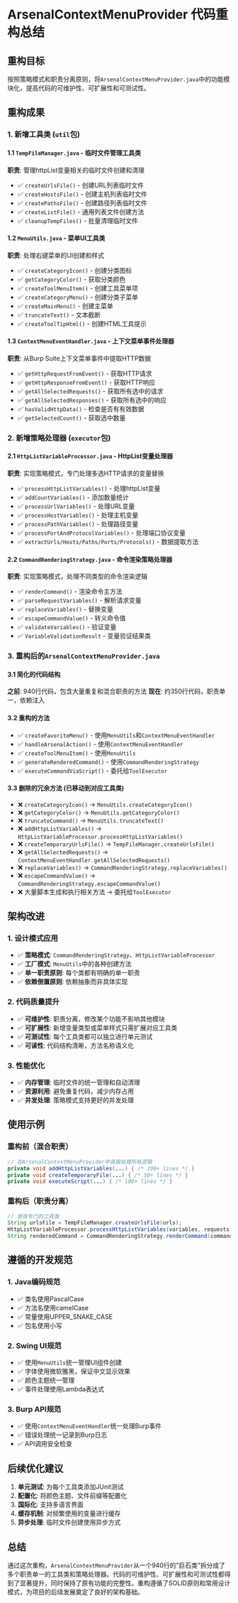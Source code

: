 # ArsenalContextMenuProvider 代码重构总结

## 重构目标
按照策略模式和职责分离原则，将`ArsenalContextMenuProvider.java`中的功能模块化，提高代码的可维护性、可扩展性和可测试性。

## 重构成果

### 1. 新增工具类 (`util`包)

#### 1.1 `TempFileManager.java` - 临时文件管理工具类
**职责**: 管理httpList变量相关的临时文件创建和清理
- ✅ `createUrlsFile()` - 创建URL列表临时文件
- ✅ `createHostsFile()` - 创建主机列表临时文件  
- ✅ `createPathsFile()` - 创建路径列表临时文件
- ✅ `createListFile()` - 通用列表文件创建方法
- ✅ `cleanupTempFiles()` - 批量清理临时文件

#### 1.2 `MenuUtils.java` - 菜单UI工具类
**职责**: 处理右键菜单的UI创建和样式
- ✅ `createCategoryIcon()` - 创建分类图标
- ✅ `getCategoryColor()` - 获取分类颜色
- ✅ `createToolMenuItem()` - 创建工具菜单项
- ✅ `createCategoryMenu()` - 创建分类子菜单
- ✅ `createMainMenu()` - 创建主菜单
- ✅ `truncateText()` - 文本截断
- ✅ `createToolTipHtml()` - 创建HTML工具提示

#### 1.3 `ContextMenuEventHandler.java` - 上下文菜单事件处理器
**职责**: 从Burp Suite上下文菜单事件中提取HTTP数据
- ✅ `getHttpRequestFromEvent()` - 获取HTTP请求
- ✅ `getHttpResponseFromEvent()` - 获取HTTP响应
- ✅ `getAllSelectedRequests()` - 获取所有选中的请求
- ✅ `getAllSelectedResponses()` - 获取所有选中的响应
- ✅ `hasValidHttpData()` - 检查是否有有效数据
- ✅ `getSelectedCount()` - 获取选中数量

### 2. 新增策略处理器 (`executor`包)

#### 2.1 `HttpListVariableProcessor.java` - HttpList变量处理器
**职责**: 实现策略模式，专门处理多选HTTP请求的变量替换
- ✅ `processHttpListVariables()` - 处理httpList变量
- ✅ `addCountVariables()` - 添加数量统计
- ✅ `processUrlVariables()` - 处理URL变量
- ✅ `processHostVariables()` - 处理主机变量
- ✅ `processPathVariables()` - 处理路径变量
- ✅ `processPortAndProtocolVariables()` - 处理端口协议变量
- ✅ `extractUrls/Hosts/Paths/Ports/Protocols()` - 数据提取方法

#### 2.2 `CommandRenderingStrategy.java` - 命令渲染策略处理器
**职责**: 实现策略模式，处理不同类型的命令渲染逻辑
- ✅ `renderCommand()` - 渲染命令主方法
- ✅ `parseRequestVariables()` - 解析请求变量
- ✅ `replaceVariables()` - 替换变量
- ✅ `escapeCommandValue()` - 转义命令值
- ✅ `validateVariables()` - 验证变量
- ✅ `VariableValidationResult` - 变量验证结果类

### 3. 重构后的`ArsenalContextMenuProvider.java`

#### 3.1 简化的代码结构
**之前**: 940行代码，包含大量重复和混合职责的方法
**现在**: 约350行代码，职责单一，依赖注入

#### 3.2 重构的方法
- ✅ `createFavoriteMenu()` - 使用`MenuUtils`和`ContextMenuEventHandler`
- ✅ `handleArsenalAction()` - 使用`ContextMenuEventHandler`
- ✅ `createToolMenuItem()` - 使用`MenuUtils`
- ✅ `generateRenderedCommand()` - 使用`CommandRenderingStrategy`
- ✅ `executeCommandViaScript()` - 委托给`ToolExecutor`

#### 3.3 删除的冗余方法 (已移动到对应工具类)
- ❌ `createCategoryIcon()` → `MenuUtils.createCategoryIcon()`
- ❌ `getCategoryColor()` → `MenuUtils.getCategoryColor()`
- ❌ `truncateCommand()` → `MenuUtils.truncateText()`
- ❌ `addHttpListVariables()` → `HttpListVariableProcessor.processHttpListVariables()`
- ❌ `createTemporaryUrlsFile()` → `TempFileManager.createUrlsFile()`
- ❌ `getAllSelectedRequests()` → `ContextMenuEventHandler.getAllSelectedRequests()`
- ❌ `replaceVariables()` → `CommandRenderingStrategy.replaceVariables()`
- ❌ `escapeCommandValue()` → `CommandRenderingStrategy.escapeCommandValue()`
- ❌ 大量脚本生成和执行相关方法 → 委托给`ToolExecutor`

## 架构改进

### 1. 设计模式应用
- ✅ **策略模式**: `CommandRenderingStrategy`、`HttpListVariableProcessor`
- ✅ **工厂模式**: `MenuUtils`中的各种创建方法
- ✅ **单一职责原则**: 每个类都有明确的单一职责
- ✅ **依赖倒置原则**: 依赖抽象而非具体实现

### 2. 代码质量提升
- ✅ **可维护性**: 职责分离，修改某个功能不影响其他模块
- ✅ **可扩展性**: 新增变量类型或菜单样式只需扩展对应工具类
- ✅ **可测试性**: 每个工具类都可以独立进行单元测试
- ✅ **可读性**: 代码结构清晰，方法名称语义化

### 3. 性能优化
- ✅ **内存管理**: 临时文件的统一管理和自动清理
- ✅ **资源利用**: 避免重复代码，减少内存占用
- ✅ **并发处理**: 策略模式支持更好的并发处理

## 使用示例

### 重构前（混合职责）
```java
// 在ArsenalContextMenuProvider中直接处理所有逻辑
private void addHttpListVariables(...) { /* 200+ lines */ }
private void createTemporaryFile(...) { /* 50+ lines */ }
private void executeScript(...) { /* 100+ lines */ }
```

### 重构后（职责分离）
```java
// 使用专门的工具类
String urlsFile = TempFileManager.createUrlsFile(urls);
HttpListVariableProcessor.processHttpListVariables(variables, requests);
String renderedCommand = CommandRenderingStrategy.renderCommand(command, request, response, allRequests);
```

## 遵循的开发规范

### 1. Java编码规范
- ✅ 类名使用PascalCase
- ✅ 方法名使用camelCase  
- ✅ 常量使用UPPER_SNAKE_CASE
- ✅ 包名使用小写

### 2. Swing UI规范
- ✅ 使用`MenuUtils`统一管理UI组件创建
- ✅ 字体使用微软雅黑，保证中文显示效果
- ✅ 颜色主题统一管理
- ✅ 事件处理使用Lambda表达式

### 3. Burp API规范
- ✅ 使用`ContextMenuEventHandler`统一处理Burp事件
- ✅ 错误处理统一记录到Burp日志
- ✅ API调用安全检查

## 后续优化建议

1. **单元测试**: 为每个工具类添加JUnit测试
2. **配置化**: 将颜色主题、文件前缀等配置化
3. **国际化**: 支持多语言界面
4. **缓存机制**: 对频繁使用的变量进行缓存
5. **异步处理**: 临时文件创建使用异步方式

## 总结

通过这次重构，`ArsenalContextMenuProvider`从一个940行的"巨石类"拆分成了多个职责单一的工具类和策略处理器。代码的可维护性、可扩展性和可测试性都得到了显著提升，同时保持了原有功能的完整性。重构遵循了SOLID原则和常用设计模式，为项目的后续发展奠定了良好的架构基础。 